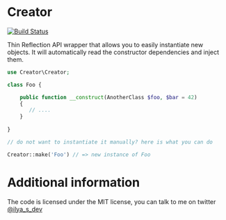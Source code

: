 Creator
=======

[![Build Status](https://travis-ci.org/ilya-dev/creator.svg?branch=master)](https://travis-ci.org/ilya-dev/creator)

Thin Reflection API wrapper that allows you to easily instantiate new objects.
It will automatically read the constructor dependencies and inject them. 


```php
use Creator\Creator;

class Foo {

    public function __construct(AnotherClass $foo, $bar = 42)
    {
       // ....
    }
  
}

// do not want to instantiate it manually? here is what you can do

Creator::make('Foo') // => new instance of Foo 
```

# Additional information

The code is licensed under the MIT license, you can talk to me on twitter [@ilya_s_dev](https://twitter.com/ilya_s_dev)
